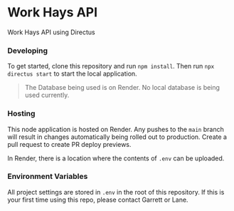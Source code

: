 # Work Hays API

Work Hays API using Directus

### Developing

To get started, clone this repository and run `npm install`. Then run `npx directus start` to start the local application.

> The Database being used is on Render. No local database is being used currently.

### Hosting

This node application is hosted on Render. Any pushes to the `main` branch will result in changes automatically being rolled out to production. Create a pull request to create PR deploy previews.

In Render, there is a location where the contents of `.env` can be uploaded.

### Environment Variables

All project settings are stored in `.env` in the root of this repository. If this is your
first time using this repo, please contact Garrett or Lane.
